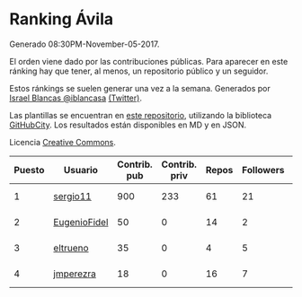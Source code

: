 # Ranking Ávila

Generado 08:30PM-November-05-2017.

El orden viene dado por las contribuciones públicas. Para aparecer en este ránking hay que tener, al menos, un repositorio público y un seguidor.

Estos ránkings se suelen generar una vez a la semana. Generados por [Israel Blancas @iblancasa](https://github.com/iblancasa/) [(Twitter)](https://twitter.com/iblancasa).

Las plantillas se encuentran en [este repositorio](https://github.com/iblancasa/GH-Spanish-Ranking), utilizando la biblioteca [GitHubCity](https://github.com/iblancasa/GitHubCity). Los resultados están disponibles en MD y en JSON.

Licencia [Creative Commons](https://creativecommons.org/licenses/by/4.0/).

| Puesto   |  Usuario  | Contrib. pub | Contrib. priv |Repos| Followers | Desde |  Avatar  |
|----------|-----------|--------------|---------------|-----|-----------|-------|----------|
|1|[sergio11](https://github.com/sergio11)|900|233|61|21|2014-03-19|![sergio11](https://avatars3.githubusercontent.com/u/6996211)|
|2|[EugenioFidel](https://github.com/EugenioFidel)|50|0|14|2|2015-06-01|![EugenioFidel](https://avatars1.githubusercontent.com/u/12699680)|
|3|[eltrueno](https://github.com/eltrueno)|35|0|4|5|2015-04-06|![eltrueno](https://avatars0.githubusercontent.com/u/11823645)|
|4|[jmperezra](https://github.com/jmperezra)|18|0|16|7|2012-09-04|![jmperezra](https://avatars1.githubusercontent.com/u/2276963)|
